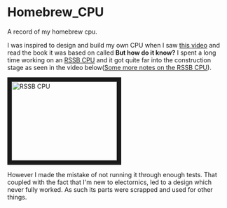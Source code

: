 # Homebrew_CPU
A record of my homebrew cpu.

I was inspired to design and build my own CPU when I saw [this video](https://www.youtube.com/watch?v=cNN_tTXABUA) and read the book it was based on called **But how do it know?** I spent a long time working on an [RSSB CPU](https://en.wikipedia.org/wiki/One_instruction_set_computer#Reverse_subtract_and_skip_if_borrow) and it got quite far into the construction stage as seen in the video below([Some more notes on the RSSB CPU](/RSSB%20notes/)).

<a href="http://www.youtube.com/watch?feature=player_embedded&v=ZtUAzJDu5UM
" target="_blank"><img src="http://img.youtube.com/vi/ZtUAzJDu5UM/0.jpg" 
alt="RSSB CPU" width="240" height="180" border="10" /></a>

However I made the mistake of not running it through enough tests. That coupled with the fact that I'm new to electornics, led to a design which never fully worked. As such its parts were scrapped and used for other things.
